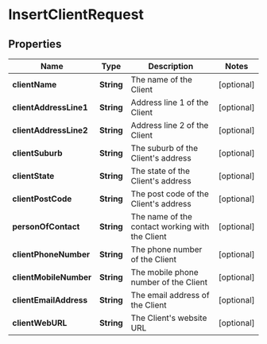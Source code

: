 

# InsertClientRequest

## Properties

Name | Type | Description | Notes
------------ | ------------- | ------------- | -------------
**clientName** | **String** | The name of the Client |  [optional]
**clientAddressLine1** | **String** | Address line 1 of the Client |  [optional]
**clientAddressLine2** | **String** | Address line 2 of the Client |  [optional]
**clientSuburb** | **String** | The suburb of the Client&#39;s address |  [optional]
**clientState** | **String** | The state of the Client&#39;s address |  [optional]
**clientPostCode** | **String** | The post code of the Client&#39;s address |  [optional]
**personOfContact** | **String** | The name of the contact working with the Client |  [optional]
**clientPhoneNumber** | **String** | The phone number of the Client |  [optional]
**clientMobileNumber** | **String** | The mobile phone number of the Client |  [optional]
**clientEmailAddress** | **String** | The email address of the Client |  [optional]
**clientWebURL** | **String** | The Client&#39;s website URL |  [optional]




